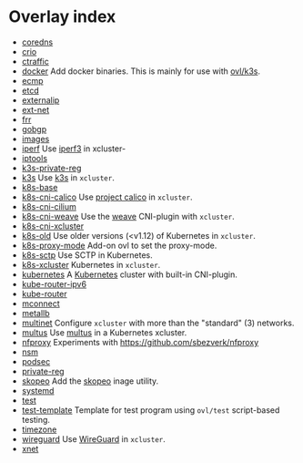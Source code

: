 # Overlay index

 * [coredns](./ovl/coredns/README.md)
 * [crio](./ovl/crio/README.md)
 * [ctraffic](./ovl/ctraffic/README.md)
 * [docker](./ovl/docker/README.md) Add docker binaries. This is mainly for use with [ovl/k3s](../k3s). 
 * [ecmp](./ovl/ecmp/README.md)
 * [etcd](./ovl/etcd/README.md)
 * [externalip](./ovl/externalip/README.md)
 * [ext-net](./ovl/ext-net/README.md)
 * [frr](./ovl/frr/README.md)
 * [gobgp](./ovl/gobgp/README.md)
 * [images](./ovl/images/README.md)
 * [iperf](./ovl/iperf/README.md) Use [iperf3](https://github.com/esnet/iperf) in xcluster- 
 * [iptools](./ovl/iptools/README.md)
 * [k3s-private-reg](./ovl/k3s-private-reg/README.md)
 * [k3s](./ovl/k3s/README.md) Use [k3s](https://github.com/rancher/k3s) in `xcluster`. 
 * [k8s-base](./ovl/k8s-base/README.md)
 * [k8s-cni-calico](./ovl/k8s-cni-calico/README.md) Use [project calico](https://www.projectcalico.org/) in `xcluster`. 
 * [k8s-cni-cilium](./ovl/k8s-cni-cilium/README.md)
 * [k8s-cni-weave](./ovl/k8s-cni-weave/README.md) Use the [weave](https://www.weave.works/) CNI-plugin with `xcluster`. 
 * [k8s-cni-xcluster](./ovl/k8s-cni-xcluster/README.md)
 * [k8s-old](./ovl/k8s-old/README.md) Use older versions (<v1.12) of Kubernetes in `xcluster`. 
 * [k8s-proxy-mode](./ovl/k8s-proxy-mode/README.md) Add-on ovl to set the proxy-mode. 
 * [k8s-sctp](./ovl/k8s-sctp/README.md) Use SCTP in Kubernetes. 
 * [k8s-xcluster](./ovl/k8s-xcluster/README.md) Kubernetes in `xcluster`. 
 * [kubernetes](./ovl/kubernetes/README.md) A [Kubernetes](https://kubernetes.io/) cluster with built-in CNI-plugin. 
 * [kube-router-ipv6](./ovl/kube-router-ipv6/README.md)
 * [kube-router](./ovl/kube-router/README.md)
 * [mconnect](./ovl/mconnect/README.md)
 * [metallb](./ovl/metallb/README.md)
 * [multinet](./ovl/multinet/README.md) Configure `xcluster` with more than the "standard" (3) networks. 
 * [multus](./ovl/multus/README.md) Use [multus](https://github.com/intel/multus-cni) in a Kubernetes xcluster. 
 * [nfproxy](./ovl/nfproxy/README.md) Experiments with https://github.com/sbezverk/nfproxy 
 * [nsm](./ovl/nsm/README.md)
 * [podsec](./ovl/podsec/README.md)
 * [private-reg](./ovl/private-reg/README.md)
 * [skopeo](./ovl/skopeo/README.md) Add the [skopeo](https://github.com/containers/skopeo) inage utility. 
 * [systemd](./ovl/systemd/README.md)
 * [test](./ovl/test/README.md)
 * [test-template](./ovl/test-template/README.md) Template for test program using `ovl/test` script-based testing. 
 * [timezone](./ovl/timezone/README.md)
 * [wireguard](./ovl/wireguard/README.md) Use [WireGuard](https://www.wireguard.com/) in `xcluster`. 
 * [xnet](./ovl/xnet/README.md)
